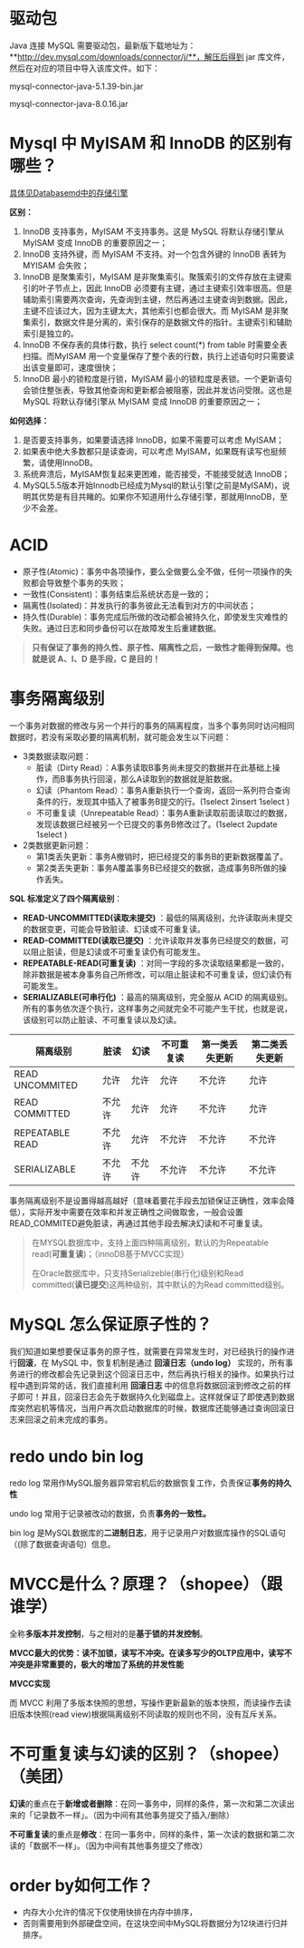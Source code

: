 # 驱动包

Java 连接 MySQL 需要驱动包，最新版下载地址为：**http://dev.mysql.com/downloads/connector/j/**，解压后得到 jar 库文件，然后在对应的项目中导入该库文件。如下：

mysql-connector-java-5.1.39-bin.jar

mysql-connector-java-8.0.16.jar



# Mysql 中 MyISAM 和 InnoDB 的区别有哪些？

[具体见Databasemd中的存储引擎](Database.md)

**区别：**

1. InnoDB 支持事务，MyISAM 不支持事务。这是 MySQL 将默认存储引擎从 MyISAM 变成 InnoDB 的重要原因之一；
2. InnoDB 支持外键，而 MyISAM 不支持。对一个包含外键的 InnoDB 表转为 MYISAM 会失败；  
3. InnoDB 是聚集索引，MyISAM 是非聚集索引。聚簇索引的文件存放在主键索引的叶子节点上，因此 InnoDB 必须要有主键，通过主键索引效率很高。但是辅助索引需要两次查询，先查询到主键，然后再通过主键查询到数据。因此，主键不应该过大，因为主键太大，其他索引也都会很大。而 MyISAM 是非聚集索引，数据文件是分离的，索引保存的是数据文件的指针。主键索引和辅助索引是独立的。 
4. InnoDB 不保存表的具体行数，执行 select count(*) from table 时需要全表扫描。而MyISAM 用一个变量保存了整个表的行数，执行上述语句时只需要读出该变量即可，速度很快；    
5. InnoDB 最小的锁粒度是行锁，MyISAM 最小的锁粒度是表锁。一个更新语句会锁住整张表，导致其他查询和更新都会被阻塞，因此并发访问受限。这也是 MySQL 将默认存储引擎从 MyISAM 变成 InnoDB 的重要原因之一；

**如何选择：**

1. 是否要支持事务，如果要请选择 InnoDB，如果不需要可以考虑 MyISAM；
2. 如果表中绝大多数都只是读查询，可以考虑 MyISAM，如果既有读写也挺频繁，请使用InnoDB。
3. 系统奔溃后，MyISAM恢复起来更困难，能否接受，不能接受就选 InnoDB；
4. MySQL5.5版本开始Innodb已经成为Mysql的默认引擎(之前是MyISAM)，说明其优势是有目共睹的。如果你不知道用什么存储引擎，那就用InnoDB，至少不会差。



# ACID

- 原子性(Atomic)：事务中各项操作，要么全做要么全不做，任何一项操作的失败都会导致整个事务的失败；
- 一致性(Consistent)：事务结束后系统状态是一致的；
- 隔离性(Isolated)：并发执行的事务彼此无法看到对方的中间状态；
- 持久性(Durable)：事务完成后所做的改动都会被持久化，即使发生灾难性的失败。通过日志和同步备份可以在故障发生后重建数据。

> **只有保证了事务的持久性、原子性、隔离性之后，一致性才能得到保障。也就是说 A、I、D 是手段，C 是目的！**

# 事务隔离级别

一个事务对数据的修改与另一个并行的事务的隔离程度，当多个事务同时访问相同数据时，若没有采取必要的隔离机制，就可能会发生以下问题：

- 3类数据读取问题：
  - 脏读（Dirty Read）：A事务读取B事务尚未提交的数据并在此基础上操作，而B事务执行回滚，那么A读取到的数据就是脏数据。
  - 幻读（Phantom Read）：事务A重新执行一个查询，返回一系列符合查询条件的行，发现其中插入了被事务B提交的行。(1select 2insert 1select )
  - 不可重复读（Unrepeatable Read）：事务A重新读取前面读取过的数据，发现该数据已经被另一个已提交的事务B修改过了。(1select 2update 1select )
- 2类数据更新问题：
  - 第1类丢失更新：事务A撤销时，把已经提交的事务B的更新数据覆盖了。
  - 第2类丢失更新：事务A覆盖事务B已经提交的数据，造成事务B所做的操作丢失。

**SQL 标准定义了四个隔离级别**：

- **READ-UNCOMMITTED(读取未提交)** ：最低的隔离级别，允许读取尚未提交的数据变更，可能会导致脏读、幻读或不可重复读。
- **READ-COMMITTED(读取已提交)** ：允许读取并发事务已经提交的数据，可以阻止脏读，但是幻读或不可重复读仍有可能发生。
- **REPEATABLE-READ(可重复读)** ：对同一字段的多次读取结果都是一致的，除非数据是被本身事务自己所修改，可以阻止脏读和不可重复读，但幻读仍有可能发生。
- **SERIALIZABLE(可串行化)** ：最高的隔离级别，完全服从 ACID 的隔离级别。所有的事务依次逐个执行，这样事务之间就完全不可能产生干扰，也就是说，该级别可以防止脏读、不可重复读以及幻读。

| 隔离级别        | 脏读   | 幻读   | 不可重复读 | 第一类丢失更新 | 第二类丢失更新 |
| --------------- | ------ | ------ | ---------- | -------------- | -------------- |
| READ UNCOMMITED | 允许   | 允许   | 允许       | 不允许         | 允许           |
| READ COMMITTED  | 不允许 | 允许   | 允许       | 不允许         | 允许           |
| REPEATABLE READ | 不允许 | 允许   | 不允许     | 不允许         | 不允许         |
| SERIALIZABLE    | 不允许 | 不允许 | 不允许     | 不允许         | 不允许         |

事务隔离级别不是设置得越高越好（意味着要花手段去加锁保证正确性，效率会降低），实际开发中需要在效率和并发正确性之间做取舍，一般会设置READ_COMMITED避免脏读，再通过其他手段去解决幻读和不可重复读。

> 在MYSQL数据库中，支持上面四种隔离级别，默认的为Repeatable read(**可重复读**)；（innoDB基于MVCC实现）
>
> 在Oracle数据库中，只支持Serializeble(串行化)级别和Read committed(**读已提交**)这两种级别，其中默认的为Read committed级别。

# MySQL 怎么保证原子性的？

我们知道如果想要保证事务的原子性，就需要在异常发生时，对已经执行的操作进行**回滚**，在 MySQL 中，恢复机制是通过 **回滚日志（undo log）** 实现的，所有事务进行的修改都会先记录到这个回滚日志中，然后再执行相关的操作。如果执行过程中遇到异常的话，我们直接利用 **回滚日志** 中的信息将数据回滚到修改之前的样子即可！并且，回滚日志会先于数据持久化到磁盘上。这样就保证了即使遇到数据库突然宕机等情况，当用户再次启动数据库的时候，数据库还能够通过查询回滚日志来回滚之前未完成的事务。

# redo undo bin log

redo log 常用作MySQL服务器异常宕机后的数据恢复工作，负责保证**事务的持久性**

undo log 常用于记录被改动的数据，负责**事务的一致性。**

bin log 是MySQL数据库的**二进制日志**，用于记录用户对数据库操作的SQL语句（(除了数据查询语句）信息。

# MVCC是什么？原理？（shopee）（跟谁学）

全称**多版本并发控制**，与之相对的是**基于锁的并发控制**。

**MVCC最大的优势：读不加锁，读写不冲突。在读多写少的OLTP应用中，读写不冲突是非常重要的，极大的增加了系统的并发性能**

**MVCC实现**

而 MVCC 利用了多版本快照的思想，写操作更新最新的版本快照，而读操作去读旧版本快照(read view)根据隔离级别不同读取的规则也不同，没有互斥关系。

# 不可重复读与幻读的区别？（shopee）（美团）

**幻读**的重点在于**新增或者删除**：在同一事务中，同样的条件，第一次和第二次读出来的「记录数不一样」。（因为中间有其他事务提交了插入/删除）

**不可重复读**的重点是**修改**：在同一事务中，同样的条件，第一次读的数据和第二次读的「数据不一样」。（因为中间有其他事务提交了修改）

# order by如何工作？

- 内存大小允许的情况下仅使用快排在内存中排序，
- 否则需要用到外部硬盘空间，在这块空间中MySQL将数据分为12块进行归并排序。